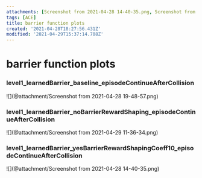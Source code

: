 ```yaml
---
attachments: [Screenshot from 2021-04-28 14-40-35.png, Screenshot from 2021-04-28 14-42-21.png, Screenshot from 2021-04-28 19-48-57.png, Screenshot from 2021-04-29 11-36-34.png]
tags: [ACE]
title: barrier function plots
created: '2021-04-28T18:27:56.431Z'
modified: '2021-04-29T15:37:14.708Z'
---
```


# barrier function plots

### level1_learnedBarrier_baseline_episodeContinueAfterCollision
![](@attachment/Screenshot from 2021-04-28 19-48-57.png)

### level1_learnedBarrier_noBarrierRewardShaping_episodeContinueAfterCollision
![](@attachment/Screenshot from 2021-04-29 11-36-34.png)

### level1_learnedBarrier_yesBarrierRewardShapingCoeff10_episodeContinueAfterCollision
![](@attachment/Screenshot from 2021-04-28 14-40-35.png)
